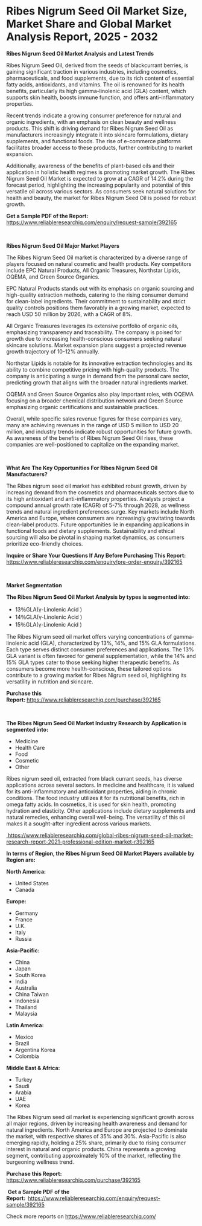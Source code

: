 <p><h1>Ribes Nigrum Seed Oil Market Size, Market Share and Global Market Analysis Report, 2025 - 2032</h1></p><p><strong>Ribes Nigrum Seed Oil Market Analysis and Latest Trends</strong></p>
<p><p>Ribes Nigrum Seed Oil, derived from the seeds of blackcurrant berries, is gaining significant traction in various industries, including cosmetics, pharmaceuticals, and food supplements, due to its rich content of essential fatty acids, antioxidants, and vitamins. The oil is renowned for its health benefits, particularly its high gamma-linolenic acid (GLA) content, which supports skin health, boosts immune function, and offers anti-inflammatory properties. </p><p>Recent trends indicate a growing consumer preference for natural and organic ingredients, with an emphasis on clean beauty and wellness products. This shift is driving demand for Ribes Nigrum Seed Oil as manufacturers increasingly integrate it into skincare formulations, dietary supplements, and functional foods. The rise of e-commerce platforms facilitates broader access to these products, further contributing to market expansion.</p><p>Additionally, awareness of the benefits of plant-based oils and their application in holistic health regimes is promoting market growth. The Ribes Nigrum Seed Oil Market is expected to grow at a CAGR of 14.2% during the forecast period, highlighting the increasing popularity and potential of this versatile oil across various sectors. As consumers seek natural solutions for health and beauty, the market for Ribes Nigrum Seed Oil is poised for robust growth.</p></p>
<p><strong>Get a Sample PDF of the Report:&nbsp;</strong> <a href="https://www.reliableresearchiq.com/enquiry/request-sample/392165?utm_campaign=3180&utm_medium=2&utm_source=Github&utm_content=ia&utm_term=29032025&utm_id=ribes-nigrum-seed-oil">https://www.reliableresearchiq.com/enquiry/request-sample/392165</a></p>
<p>&nbsp;</p>
<p><strong>Ribes Nigrum Seed Oil Major Market Players</strong></p>
<p><p>The Ribes Nigrum Seed Oil market is characterized by a diverse range of players focused on natural cosmetic and health products. Key competitors include EPC Natural Products, All Organic Treasures, Northstar Lipids, OQEMA, and Green Source Organics. </p><p>EPC Natural Products stands out with its emphasis on organic sourcing and high-quality extraction methods, catering to the rising consumer demand for clean-label ingredients. Their commitment to sustainability and strict quality controls positions them favorably in a growing market, expected to reach USD 50 million by 2026, with a CAGR of 8%.</p><p>All Organic Treasures leverages its extensive portfolio of organic oils, emphasizing transparency and traceability. The company is poised for growth due to increasing health-conscious consumers seeking natural skincare solutions. Market expansion plans suggest a projected revenue growth trajectory of 10-12% annually.</p><p>Northstar Lipids is notable for its innovative extraction technologies and its ability to combine competitive pricing with high-quality products. The company is anticipating a surge in demand from the personal care sector, predicting growth that aligns with the broader natural ingredients market.</p><p>OQEMA and Green Source Organics also play important roles, with OQEMA focusing on a broader chemical distribution network and Green Source emphasizing organic certifications and sustainable practices. </p><p>Overall, while specific sales revenue figures for these companies vary, many are achieving revenues in the range of USD 5 million to USD 20 million, and industry trends indicate robust opportunities for future growth. As awareness of the benefits of Ribes Nigrum Seed Oil rises, these companies are well-positioned to capitalize on the expanding market.</p></p>
<p>&nbsp;</p>
<p><strong>What Are The Key Opportunities For Ribes Nigrum Seed Oil Manufacturers?</strong></p>
<p><p>The Ribes nigrum seed oil market has exhibited robust growth, driven by increasing demand from the cosmetics and pharmaceuticals sectors due to its high antioxidant and anti-inflammatory properties. Analysts project a compound annual growth rate (CAGR) of 5-7% through 2028, as wellness trends and natural ingredient preferences surge. Key markets include North America and Europe, where consumers are increasingly gravitating towards clean-label products. Future opportunities lie in expanding applications in functional foods and dietary supplements. Sustainability and ethical sourcing will also be pivotal in shaping market dynamics, as consumers prioritize eco-friendly choices.</p></p>
<p><strong>Inquire or Share Your Questions If Any Before Purchasing This Report:</strong> <a href="https://www.reliableresearchiq.com/enquiry/pre-order-enquiry/392165?utm_campaign=3180&utm_medium=2&utm_source=Github&utm_content=ia&utm_term=29032025&utm_id=ribes-nigrum-seed-oil">https://www.reliableresearchiq.com/enquiry/pre-order-enquiry/392165</a></p>
<p>&nbsp;</p>
<p><strong>Market Segmentation</strong></p>
<p><strong>The Ribes Nigrum Seed Oil Market Analysis by types is segmented into:</strong></p>
<p><ul><li>13％GLA(γ-Linolenic Acid )</li><li>14％GLA(γ-Linolenic Acid )</li><li>15％GLA(γ-Linolenic Acid )</li></ul></p>
<p><p>The Ribes Nigrum seed oil market offers varying concentrations of gamma-linolenic acid (GLA), characterized by 13%, 14%, and 15% GLA formulations. Each type serves distinct consumer preferences and applications. The 13% GLA variant is often favored for general supplementation, while the 14% and 15% GLA types cater to those seeking higher therapeutic benefits. As consumers become more health-conscious, these tailored options contribute to a growing market for Ribes Nigrum seed oil, highlighting its versatility in nutrition and skincare.</p></p>
<p><strong>Purchase this Report:&nbsp;</strong><a href="https://www.reliableresearchiq.com/purchase/392165?utm_campaign=3180&utm_medium=2&utm_source=Github&utm_content=ia&utm_term=29032025&utm_id=ribes-nigrum-seed-oil">https://www.reliableresearchiq.com/purchase/392165</a></p>
<p>&nbsp;</p>
<p><strong>The Ribes Nigrum Seed Oil Market Industry Research by Application is segmented into:</strong></p>
<p><ul><li>Medicine</li><li>Health Care</li><li>Food</li><li>Cosmetic</li><li>Other</li></ul></p>
<p><p>Ribes nigrum seed oil, extracted from black currant seeds, has diverse applications across several sectors. In medicine and healthcare, it is valued for its anti-inflammatory and antioxidant properties, aiding in chronic conditions. The food industry utilizes it for its nutritional benefits, rich in omega fatty acids. In cosmetics, it is used for skin health, promoting hydration and elasticity. Other applications include dietary supplements and natural remedies, enhancing overall well-being. The versatility of this oil makes it a sought-after ingredient across various markets.</p></p>
<p><a href="https://www.reliableresearchiq.com/global-ribes-nigrum-seed-oil-market-research-report-2021-professional-edition-market-r392165?utm_campaign=3180&utm_medium=2&utm_source=Github&utm_content=ia&utm_term=29032025&utm_id=ribes-nigrum-seed-oil">&nbsp;https://www.reliableresearchiq.com/global-ribes-nigrum-seed-oil-market-research-report-2021-professional-edition-market-r392165</a></p>
<p><strong>In terms of Region, the Ribes Nigrum Seed Oil Market Players available by Region are:</strong></p>
<p>
    <p> <strong> North America: </strong>
        <ul>
            <li>United States</li>
            <li>Canada</li>
        </ul>
        </p> 
    <p> <strong> Europe: </strong>
        <ul>
            <li>Germany</li>
            <li>France</li>
            <li>U.K.</li>
            <li>Italy</li>
            <li>Russia</li>
        </ul>
        </p> 
    <p> <strong> Asia-Pacific: </strong>
        <ul>
            <li>China</li>
            <li>Japan</li>
            <li>South Korea</li>
            <li>India</li>
            <li>Australia</li>
            <li>China Taiwan</li>
            <li>Indonesia</li>
            <li>Thailand</li>
            <li>Malaysia</li>
        </ul>
        </p> 
    <p> <strong> Latin America: </strong>
        <ul>
            <li>Mexico</li>
            <li>Brazil</li>
            <li>Argentina Korea</li>
            <li>Colombia</li>
        </ul>
        </p> 
    <p> <strong> Middle East & Africa: </strong>
        <ul>
            <li>Turkey</li>
            <li>Saudi</li>
            <li>Arabia</li>
            <li>UAE</li>
            <li>Korea</li>
        </ul>
    </p>
    </p>
<p><p>The Ribes Nigrum seed oil market is experiencing significant growth across all major regions, driven by increasing health awareness and demand for natural ingredients. North America and Europe are projected to dominate the market, with respective shares of 35% and 30%. Asia-Pacific is also emerging rapidly, holding a 25% share, primarily due to rising consumer interest in natural and organic products. China represents a growing segment, contributing approximately 10% of the market, reflecting the burgeoning wellness trend.</p></p>
<p><strong>Purchase this Report: </strong><a href="https://www.reliableresearchiq.com/purchase/392165?utm_campaign=3180&utm_medium=2&utm_source=Github&utm_content=ia&utm_term=29032025&utm_id=ribes-nigrum-seed-oil">https://www.reliableresearchiq.com/purchase/392165</a></p>
<p>&nbsp;<strong>Get a Sample PDF of the Report:&nbsp;&nbsp;</strong><a href="https://www.reliableresearchiq.com/enquiry/request-sample/392165?utm_campaign=3180&utm_medium=2&utm_source=Github&utm_content=ia&utm_term=29032025&utm_id=ribes-nigrum-seed-oil">https://www.reliableresearchiq.com/enquiry/request-sample/392165</a></p>
<p><strong></strong></p>
<p>Check more reports on <a href="https://www.reliableresearchiq.com/?utm_campaign=3180&utm_medium=2&utm_source=Github&utm_content=ia&utm_term=29032025&utm_id=ribes-nigrum-seed-oil">https://www.reliableresearchiq.com/</a></p>
